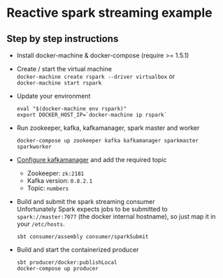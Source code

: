 # Reactive spark streaming example


## Step by step instructions

* Install docker-machine & docker-compose (require >= 1.5.1)

* Create / start the virtual machine <br>
    ```docker-machine create rspark --driver virtualbox``` or <br>
    ```docker-machine start rspark```

* Update your environment
    ```
    eval "$(docker-machine env rspark)"
    export DOCKER_HOST_IP=`docker-machine ip rspark`
    ```

* Run zookeeper, kafka, kafkamanager, spark master and worker<br>
    ```
    docker-compose up zookeeper kafka kafkamanager sparkmaster sparkworker
    ```

* [Configure kafkamanager](http://DOCKER_HOST_IP:9001/) and add the required topic
    * Zookeeper: `zk:2181`
    * Kafka version: `0.8.2.1`
    * Topic: `numbers`

* Build and submit the spark streaming consumer<br>
  Unfortunately Spark expects jobs to be submitted to `spark://master:7077` (the docker internal hostname), so just map it in your `/etc/hosts`.
    ```
    sbt consumer/assembly consumer/sparkSubmit
    ```

* Build and start the containerized producer
    ```
    sbt producer/docker:publishLocal
    docker-compose up producer
    ```

